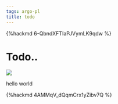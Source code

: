 ```yaml
---
tags: argo-pl
title: todo
---
```


{%hackmd 6-QbndXFTIaPJVymLK9qdw %}

# Todo..
![](https://i.imgur.com/EwDKF8N.png)

hello
world

{%hackmd 4AMMqV_dQqmCrx1yZibv7Q %}
